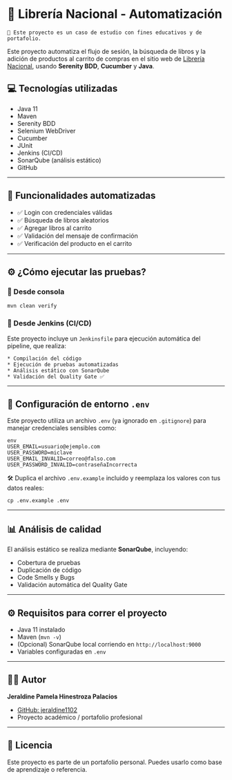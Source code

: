 # 🧪 Librería Nacional - Automatización

````
📌 Este proyecto es un caso de estudio con fines educativos y de portafolio.
````

Este proyecto automatiza el flujo de sesión, la búsqueda de libros y la adición de productos al carrito de compras en el
sitio web de [Librería Nacional](https://www.librerianacional.com), usando **Serenity BDD**, **Cucumber** y **Java**.

## 💻 Tecnologías utilizadas

- Java 11
- Maven
- Serenity BDD
- Selenium WebDriver
- Cucumber
- JUnit
- Jenkins (CI/CD)
- SonarQube (análisis estático)
- GitHub

---

## 🧪 Funcionalidades automatizadas

- ✅ Login con credenciales válidas  
- ✅ Búsqueda de libros aleatorios  
- ✅ Agregar libros al carrito  
- ✅ Validación del mensaje de confirmación  
- ✅ Verificación del producto en el carrito
---

## ⚙️ ¿Cómo ejecutar las pruebas?

### 🧰 Desde consola

````
mvn clean verify
````

### 🚀 Desde Jenkins (CI/CD)

Este proyecto incluye un `Jenkinsfile` para ejecución automática del pipeline, que realiza:

````
* Compilación del código
* Ejecución de pruebas automatizadas
* Análisis estático con SonarQube
* Validación del Quality Gate ✅
````

---

## 🔐 Configuración de entorno `.env`

Este proyecto utiliza un archivo `.env` (ya ignorado en `.gitignore`) para manejar credenciales sensibles como:

```
env
USER_EMAIL=usuario@ejemplo.com
USER_PASSWORD=miclave
USER_EMAIL_INVALID=correo@falso.com
USER_PASSWORD_INVALID=contraseñaIncorrecta
```

🛠 Duplica el archivo `.env.example` incluido y reemplaza los valores con tus datos reales:

```
cp .env.example .env
```

---

## 📊 Análisis de calidad

El análisis estático se realiza mediante **SonarQube**, incluyendo:

* Cobertura de pruebas
* Duplicación de código
* Code Smells y Bugs
* Validación automática del Quality Gate

---

## ⚙️ Requisitos para correr el proyecto

* Java 11 instalado
* Maven (`mvn -v`)
* (Opcional) SonarQube local corriendo en `http://localhost:9000`
* Variables configuradas en `.env`

---

## 👩‍💻 Autor

**Jeraldine Pamela Hinestroza Palacios**

* [GitHub: jeraldine1102](https://github.com/jeraldine1102)
* Proyecto académico / portafolio profesional

---

## 📝 Licencia

Este proyecto es parte de un portafolio personal.
Puedes usarlo como base de aprendizaje o referencia.
